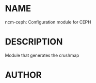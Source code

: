 # NAME

ncm-ceph: Configuration module for CEPH

# DESCRIPTION

Module that generates the crushmap

# AUTHOR
